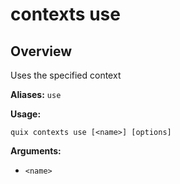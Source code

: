# contexts use

## Overview

Uses the specified context

**Aliases:** `use`

**Usage:**

```
quix contexts use [<name>] [options]
```

**Arguments:**

- `<name>`

